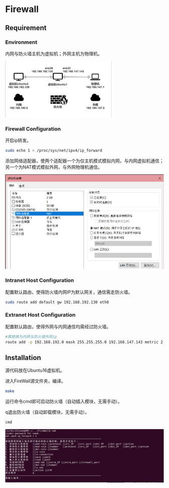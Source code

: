 # Firewall

## Requirement

### Environment

内网与防火墙主机为虚拟机；外网主机为物理机。

<img src="assets/image-20240308113555172.png" alt="image-20240308113555172" style="zoom: 33%;" />

### Firewall Configuration

开启ip转发。

```bash
sudo echo 1 > /proc/sys/net/ipv4/ip_forward 
```

添加网络适配器，使两个适配器一个为仅主机模式模拟内网，与内网虚拟机通信；另一个为NAT模式模拟外网，与外网物理机通信。

<img src="assets/image-20240308113612723.png" alt="image-20240308113612723" style="zoom: 67%;" />

### Intranet Host Configuration

配置默认路由，使得防火墙内网IP为默认网关，通信需走防火墙。

```bash
sudo route add default gw 192.168.192.130 eth0    
```

### Extranet Host Configuration

配置默认路由，使得外网与内网通信均需经过防火墙。

```bash
#需替换为内网与防火墙外网ip
route add -p 192.168.192.0 mask 255.255.255.0 192.168.147.143 metric 2 
```

## Installation

源代码放在Ubuntu16虚拟机。

进入FireWall源文件夹，编译。

```bash
make
```

运行命令cmd即可启动防火墙（自动插入模块，无需手动）。

q退出防火墙（自动卸载模块，无需手动）。

```bash
cmd
```

<img src="assets/image-20240308113621271.png" alt="image-20240308113621271" style="zoom:50%;" />
